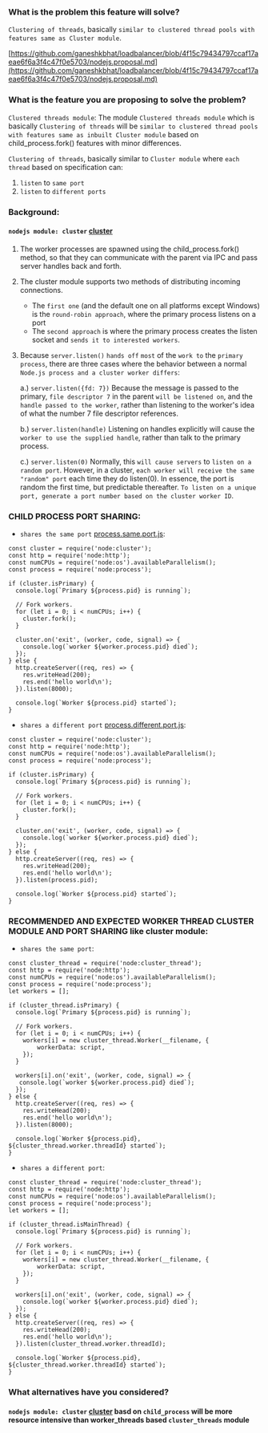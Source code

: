 ### What is the problem this feature will solve?

`Clustering of threads`, basically `similar to clustered thread pools with features same as Cluster module`.

[https://github.com/ganeshkbhat/loadbalancer/blob/4f15c79434797ccaf17aeae6f6a3f4c47f0e5703/nodejs.proposal.md](https://github.com/ganeshkbhat/loadbalancer/blob/4f15c79434797ccaf17aeae6f6a3f4c47f0e5703/nodejs.proposal.md)

### What is the feature you are proposing to solve the problem?


`Clustered threads module`: The module `Clustered threads module` which is basically `Clustering of threads` will be `similar to clustered thread pools with features same as inbuilt Cluster module` based on child_process.fork() features with minor differences.


`Clustering of threads`, basically similar to `Cluster module` where `each thread` based on specification can: 

1. `listen` to `same port`
2. `listen` to `different ports`


### Background: 


#### `nodejs module: cluster` [cluster](https://nodejs.org/api/cluster.html#how-it-works)

1. The worker processes are spawned using the child_process.fork() method, so that they can communicate with the parent via IPC and pass server handles back and forth. 
2. The cluster module supports two methods of distributing incoming connections. 
    * The `first one` (and the default one on all platforms except Windows) is the `round-robin approach`, where the primary process listens on a port
    * The `second approach` is where the primary process creates the listen socket and `sends it to interested workers`.

3. Because `server.listen()` `hands off` `most` of the `work to` the `primary process`, there are three cases where the behavior between a normal `Node.js process and a cluster worker differs`:

    a.) `server.listen({fd: 7})` Because the message is passed to the primary, `file descriptor 7` in the parent `will be listened on`, and the `handle passed to the worker`, rather than listening to the worker's idea of what the number 7 file descriptor references.

    b.) `server.listen(handle)` Listening on handles explicitly will cause the `worker to use the supplied handle`, rather than talk to the primary process.
    
    c.) `server.listen(0)` Normally, this `will cause servers` to `listen on a random port`. However, in a cluster, `each worker will receive the same "random" port` each time they do listen(0). In essence, the port is random the first time, but predictable thereafter. `To listen on a unique port, generate a port number based on the cluster worker ID`.

### CHILD PROCESS PORT SHARING: 

* `shares the same port` [process.same.port.js](https://github.com/ganeshkbhat/loadbalancer/blob/4f15c79434797ccaf17aeae6f6a3f4c47f0e5703/demos/process.same.port.js):
```
const cluster = require('node:cluster');
const http = require('node:http');
const numCPUs = require('node:os').availableParallelism();
const process = require('node:process');

if (cluster.isPrimary) {
  console.log(`Primary ${process.pid} is running`);

  // Fork workers.
  for (let i = 0; i < numCPUs; i++) {
    cluster.fork();
  }

  cluster.on('exit', (worker, code, signal) => {
    console.log(`worker ${worker.process.pid} died`);
  });
} else {
  http.createServer((req, res) => {
    res.writeHead(200);
    res.end('hello world\n');
  }).listen(8000);

  console.log(`Worker ${process.pid} started`);
}
```


* `shares a different port` [process.different.port.js](https://github.com/ganeshkbhat/loadbalancer/blob/4f15c79434797ccaf17aeae6f6a3f4c47f0e5703/demos/process.different.port.js):
```
const cluster = require('node:cluster');
const http = require('node:http');
const numCPUs = require('node:os').availableParallelism();
const process = require('node:process');

if (cluster.isPrimary) {
  console.log(`Primary ${process.pid} is running`);

  // Fork workers.
  for (let i = 0; i < numCPUs; i++) {
    cluster.fork();
  }

  cluster.on('exit', (worker, code, signal) => {
    console.log(`worker ${worker.process.pid} died`);
  });
} else {
  http.createServer((req, res) => {
    res.writeHead(200);
    res.end('hello world\n');
  }).listen(process.pid);

  console.log(`Worker ${process.pid} started`);
}
```


### RECOMMENDED AND EXPECTED WORKER THREAD CLUSTER MODULE AND PORT SHARING like cluster module: 

* `shares the same port`:

```
const cluster_thread = require('node:cluster_thread');
const http = require('node:http');
const numCPUs = require('node:os').availableParallelism();
const process = require('node:process');
let workers = [];

if (cluster_thread.isPrimary) {
  console.log(`Primary ${process.pid} is running`);

  // Fork workers.
  for (let i = 0; i < numCPUs; i++) {
    workers[i] = new cluster_thread.Worker(__filename, {
        workerData: script,
    });
  }

  workers[i].on('exit', (worker, code, signal) => {
   console.log(`worker ${worker.process.pid} died`);
  });
} else {
  http.createServer((req, res) => {
    res.writeHead(200);
    res.end('hello world\n');
  }).listen(8000);

  console.log(`Worker ${process.pid}, ${cluster_thread.worker.threadId} started`);
}
```


* `shares a different port`:
```
const cluster_thread = require('node:cluster_thread');
const http = require('node:http');
const numCPUs = require('node:os').availableParallelism();
const process = require('node:process');
let workers = [];

if (cluster_thread.isMainThread) {
  console.log(`Primary ${process.pid} is running`);

  // Fork workers.
  for (let i = 0; i < numCPUs; i++) {
    workers[i] = new cluster_thread.Worker(__filename, {
        workerData: script,
    });
  }

  workers[i].on('exit', (worker, code, signal) => {
    console.log(`worker ${worker.process.pid} died`);
  });
} else {
  http.createServer((req, res) => {
    res.writeHead(200);
    res.end('hello world\n');
  }).listen(cluster_thread.worker.threadId);

  console.log(`Worker ${process.pid}, ${cluster_thread.worker.threadId} started`);
}
```


### What alternatives have you considered?

#### `nodejs module: cluster` [cluster](https://nodejs.org/api/cluster.html#how-it-works) basd on `child_process` will be more resource intensive than worker_threads based `cluster_threads` module
